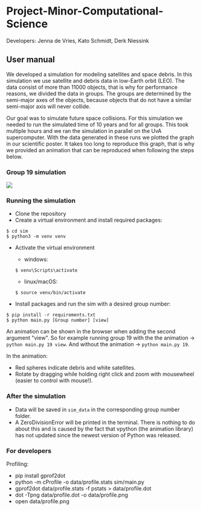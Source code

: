 # Project-Minor-Computational-Science
Developers: Jenna de Vries, Kato Schmidt, Derk Niessink

## User manual

We developed a simulation for modeling satellites and space debris. In this
simulation we use satellite and debris data in low-Earth orbit (LEO). The data
consist of more than 11000 objects, that is why for performance reasons, we
divided the data in groups. The groups are determined by the semi-major axes of
the objects, because objects that do not have a similar semi-major axis will
never collide.

Our goal was to simulate future space collisions. For this simulation we needed 
to run the simulated time of 10 years and for all groups. This took multiple hours
and we ran the simulation in parallel on the UvA supercomputer. With the data
generated in these runs we plotted the graph in our scientific poster. It takes
too long to reproduce this graph, that is why we provided an animation that can
be reproduced when following the steps below.

### Group 19 simulation
![](https://github.com/JennaVries/Project-Minor-Computational-Science/blob/submit_version/earth.gif)


### Running the simulation

* Clone the repository
* Create a virtual environment and install required packages:
```
$ cd sim
$ python3 -m venv venv
```

* Activate the virtual environment
  - windows: 
  ``` 
  $ venv\Scripts\activate
  ```
  - linux/macOS: 
  ```
  $ source venv/bin/activate
  ```

* Install packages and run the sim with a desired group number: 
```
$ pip install -r requirements.txt
$ python main.py [Group number] [view]
```

An animation can be shown in the browser when adding the second argument "view".
So for example running group 19 with the the animation -> `python main.py 19 view`.
And without the animation                             -> `python main.py 19`.

In the animation:
* Red spheres indicate debris and white satellites.
* Rotate by dragging while holding right click and zoom with mousewheel (easier to control with mouse!).


### After the simulation

* Data will be saved in `sim_data` in the corresponding group number folder.
* A ZeroDivisionError will be printed in the terminal. There is nothing to do
about this and is caused by the fact that vpython (the animation library) has not
updated since the newest version of Python was released.

### For developers

Profiling:
* pip install gprof2dot
* python -m cProfile -o data/profile.stats sim/main.py
* gprof2dot data/profile.stats -f pstats > data/profile.dot
* dot -Tpng data/profile.dot -o data/profile.png
* open data/profile.png
